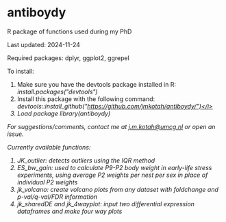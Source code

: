 # antiboydy
R package of functions used during my PhD

Last updated: 2024-11-24

Required packages: dplyr, ggplot2, ggrepel

To install:
1) Make sure you have the devtools package installed in R: <i>install.packages("devtools")</i>
2) Install this package with the following command: <i>devtools::install_github("https://github.com/jmkotah/antiboydy/")</i>
3) Load package <i>library(antiboydy)</i>

For suggestions/comments, contact me at j.m.kotah@umcg.nl or open an issue.

Currently available functions:
1) JK_outlier: detects outliers using the IQR method
2) ES_bw_gain: used to calculate P9-P2 body weight in early-life stress experiments, using average P2 weights per nest per sex in place of individual P2 weights
3) jk_volcano: create volcano plots from any dataset with foldchange and p-val/q-val/FDR information
4) jk_sharedDE and jk_4wayplot: input two differential expression dataframes and make four way plots